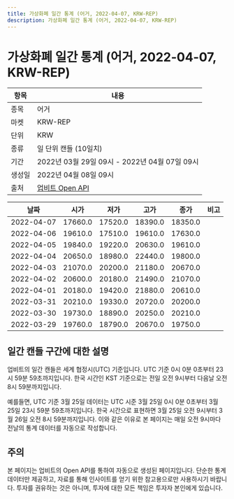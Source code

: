 ```yaml
---
title: 가상화폐 일간 통계 (어거, 2022-04-07, KRW-REP)
description: 가상화폐 일간 통계 (어거, 2022-04-07, KRW-REP)
---
```



가상화폐 일간 통계 (어거, 2022-04-07, KRW-REP)
===

|항목|내용|
|--|--|
|종목|어거|
|마켓|KRW-REP|
|단위|KRW|
|종류|일 단위 캔들 (10일치)|
|기간|2022년 03월 29일 09시 - 2022년 04월 07일 09시|
|생성일|2022년 04월 08일 09시|
|출처|[업비트 Open API](https://docs.upbit.com)|


|날짜|시가|저가|고가|종가|비고|
|--|--|--|--|--|--|
|2022-04-07|17660.0|17520.0|18390.0|18350.0|    |
|2022-04-06|19610.0|17510.0|19610.0|17630.0|    |
|2022-04-05|19840.0|19220.0|20630.0|19610.0|    |
|2022-04-04|20650.0|18980.0|22440.0|19800.0|    |
|2022-04-03|21070.0|20200.0|21180.0|20670.0|    |
|2022-04-02|20600.0|20180.0|21490.0|21070.0|    |
|2022-04-01|20180.0|19420.0|21880.0|20610.0|    |
|2022-03-31|20210.0|19330.0|20720.0|20200.0|    |
|2022-03-30|19730.0|18890.0|20250.0|20210.0|    |
|2022-03-29|19760.0|18790.0|20670.0|19750.0|    |


일간 캔들 구간에 대한 설명
---


업비트의 일간 캔들은 세계 협정시(UTC) 기준입니다. 
UTC 기준 0시 0분 0초부터 23시 59분 59초까지입니다. 
한국 시간인 KST 기준으로는 전일 오전 9시부터 다음날 오전 8시 59분까지입니다. 


예를들면, UTC 기준 3월 25일 데이터는 UTC 시준 3월 25일 0시 0분 0초부터 3월 25일 23시 59분 59초까지입니다. 
한국 시간으로 표현하면 3월 25일 오전 9시부터 3월 26일 오전 8시 59분까지입니다. 
이와 같은 이유로 본 페이지는 매일 오전 9시마다 전날의 통계 데이터를 자동으로 작성합니다. 


주의
---


본 페이지는 업비트의 Open API를 통하여 자동으로 생성된 페이지입니다. 
단순한 통계 데이터만 제공하고, 자료를 통해 인사이트를 얻기 위한 참고용으로만 사용하시기 바랍니다. 
투자를 권유하는 것은 아니며, 투자에 대한 모든 책임은 투자자 본인에게 있습니다. 
